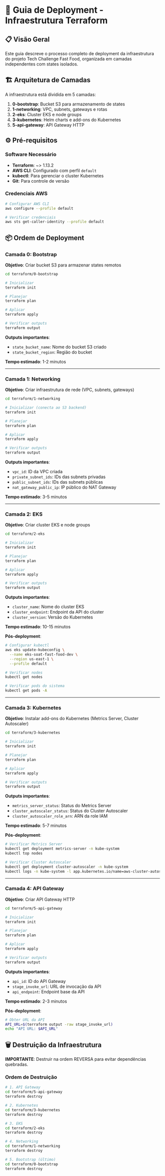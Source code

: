 # 🚀 Guia de Deployment - Infraestrutura Terraform

## 📋 Visão Geral

Este guia descreve o processo completo de deployment da infraestrutura do projeto Tech Challenge Fast Food, organizada em camadas independentes com states isolados.

## 🏗️ Arquitetura de Camadas

A infraestrutura está dividida em 5 camadas:

1. **0-bootstrap**: Bucket S3 para armazenamento de states
2. **1-networking**: VPC, subnets, gateways e rotas
3. **2-eks**: Cluster EKS e node groups
4. **3-kubernetes**: Helm charts e add-ons do Kubernetes
5. **5-api-gateway**: API Gateway HTTP

## ⚙️ Pré-requisitos

### Software Necessário

- **Terraform**: ~> 1.13.2
- **AWS CLI**: Configurado com perfil `default`
- **kubectl**: Para gerenciar o cluster Kubernetes
- **Git**: Para controle de versão

### Credenciais AWS

```bash
# Configurar AWS CLI
aws configure --profile default

# Verificar credenciais
aws sts get-caller-identity --profile default
```

## 📦 Ordem de Deployment

### Camada 0: Bootstrap

**Objetivo**: Criar bucket S3 para armazenar states remotos

```bash
cd terraform/0-bootstrap

# Inicializar
terraform init

# Planejar
terraform plan

# Aplicar
terraform apply

# Verificar outputs
terraform output
```

**Outputs importantes**:
- `state_bucket_name`: Nome do bucket S3 criado
- `state_bucket_region`: Região do bucket

**Tempo estimado**: 1-2 minutos

---

### Camada 1: Networking

**Objetivo**: Criar infraestrutura de rede (VPC, subnets, gateways)

```bash
cd terraform/1-networking

# Inicializar (conecta ao S3 backend)
terraform init

# Planejar
terraform plan

# Aplicar
terraform apply

# Verificar outputs
terraform output
```

**Outputs importantes**:
- `vpc_id`: ID da VPC criada
- `private_subnet_ids`: IDs das subnets privadas
- `public_subnet_ids`: IDs das subnets públicas
- `nat_gateway_public_ip`: IP público do NAT Gateway

**Tempo estimado**: 3-5 minutos

---

### Camada 2: EKS

**Objetivo**: Criar cluster EKS e node groups

```bash
cd terraform/2-eks

# Inicializar
terraform init

# Planejar
terraform plan

# Aplicar
terraform apply

# Verificar outputs
terraform output
```

**Outputs importantes**:
- `cluster_name`: Nome do cluster EKS
- `cluster_endpoint`: Endpoint da API do cluster
- `cluster_version`: Versão do Kubernetes

**Tempo estimado**: 10-15 minutos

**Pós-deployment**:

```bash
# Configurar kubectl
aws eks update-kubeconfig \
  --name eks-soat-fast-food-dev \
  --region us-east-1 \
  --profile default

# Verificar nodes
kubectl get nodes

# Verificar pods do sistema
kubectl get pods -A
```

---

### Camada 3: Kubernetes

**Objetivo**: Instalar add-ons do Kubernetes (Metrics Server, Cluster Autoscaler)

```bash
cd terraform/3-kubernetes

# Inicializar
terraform init

# Planejar
terraform plan

# Aplicar
terraform apply

# Verificar outputs
terraform output
```

**Outputs importantes**:
- `metrics_server_status`: Status do Metrics Server
- `cluster_autoscaler_status`: Status do Cluster Autoscaler
- `cluster_autoscaler_role_arn`: ARN da role IAM

**Tempo estimado**: 5-7 minutos

**Pós-deployment**:

```bash
# Verificar Metrics Server
kubectl get deployment metrics-server -n kube-system
kubectl top nodes

# Verificar Cluster Autoscaler
kubectl get deployment cluster-autoscaler -n kube-system
kubectl logs -n kube-system -l app.kubernetes.io/name=aws-cluster-autoscaler
```

---

### Camada 4: API Gateway

**Objetivo**: Criar API Gateway HTTP

```bash
cd terraform/5-api-gateway

# Inicializar
terraform init

# Planejar
terraform plan

# Aplicar
terraform apply

# Verificar outputs
terraform output
```

**Outputs importantes**:
- `api_id`: ID do API Gateway
- `stage_invoke_url`: URL de invocação da API
- `api_endpoint`: Endpoint base da API

**Tempo estimado**: 2-3 minutos

**Pós-deployment**:

```bash
# Obter URL da API
API_URL=$(terraform output -raw stage_invoke_url)
echo "API URL: $API_URL"
```

## 🗑️ Destruição da Infraestrutura

**IMPORTANTE**: Destruir na ordem REVERSA para evitar dependências quebradas.

### Ordem de Destruição

```bash
# 1. API Gateway
cd terraform/5-api-gateway
terraform destroy

# 2. Kubernetes
cd terraform/3-kubernetes
terraform destroy

# 3. EKS
cd terraform/2-eks
terraform destroy

# 4. Networking
cd terraform/1-networking
terraform destroy

# 5. Bootstrap (último)
cd terraform/0-bootstrap
terraform destroy
```